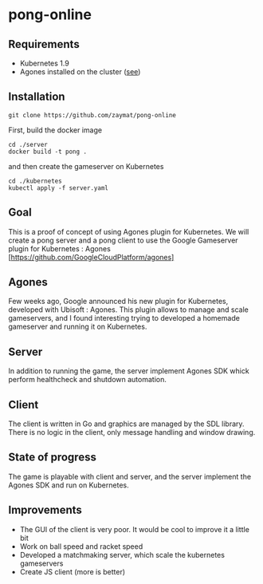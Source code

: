 # pong-online

## Requirements
* Kubernetes 1.9
* Agones installed on the cluster ([see](https://github.com/GoogleCloudPlatform/agones/blob/master/docs/installing_agones.md))

## Installation
```
git clone https://github.com/zaymat/pong-online
```
First, build the docker image 
```
cd ./server
docker build -t pong .
```
and then create the gameserver on Kubernetes
```
cd ./kubernetes
kubectl apply -f server.yaml
```

## Goal
This is a proof of concept of using Agones plugin for Kubernetes.
We will create a pong server and a pong client to use the Google Gameserver plugin for Kubernetes : Agones [https://github.com/GoogleCloudPlatform/agones]

## Agones
Few weeks ago, Google announced his new plugin for Kubernetes, developed with Ubisoft : Agones. This plugin allows to manage and scale gameservers, and I found interesting trying to developed a homemade gameserver and running it on Kubernetes.

## Server
In addition to running the game, the server implement Agones SDK whick perform healthcheck and shutdown automation.

## Client
The client is written in Go and graphics are managed by the SDL library. There is no logic in the client, only message handling and window drawing.

## State of progress

The game is playable with client and server, and the server implement the Agones SDK and run on Kubernetes.

## Improvements

* The GUI of the client is very poor. It would be cool to improve it a little bit
* Work on ball speed and racket speed
* Developed a matchmaking server, which scale the kubernetes gameservers
* Create JS client (more is better)
